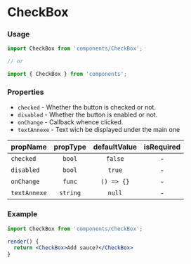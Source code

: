 # CheckBox

### Usage

```jsx
import CheckBox from 'components/CheckBox';

// or

import { CheckBox } from 'components';
```

<!-- STORY -->

### Properties

- `checked` - Whether the button is checked or not.
- `disabled` - Whether the button is enabled or not.
- `onChange` - Callback whence clicked.
- `textAnnexe` - Text wich be displayed under the main one

| propName     | propType | defaultValue | isRequired |
| ------------ | :------: | :----------: | :--------: |
| `checked`    |  `bool`  |   `false`    |     -      |
| `disabled`   |  `bool`  |    `true`    |     -      |
| `onChange`   |  `func`  |  `() => {}`  |     -      |
| `textAnnexe` | `string` |    `null`    |     -      |

### Example

```jsx
import CheckBox from 'components/CheckBox';

render() {
  return <CheckBox>Add sauce?</CheckBox>
}
```
